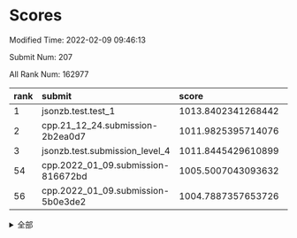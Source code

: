 # Scores

Modified Time: 2022-02-09 09:46:13

Submit Num: 207

All Rank Num: 162977

| rank |               submit               |       score        |       sigma        | pk_num |
| :--- | :--------------------------------- | :----------------- | :----------------- | :----- |
| 1    | jsonzb.test.test_1                 | 1013.8402341268442 | 0.8206205045336732 | 3149   |
| 2    | cpp.21_12_24.submission-2b2ea0d7   | 1011.9825395714076 | 0.7881547347978407 | 3143   |
| 3    | jsonzb.test.submission_level_4     | 1011.8445429610899 | 0.7925123420797311 | 3141   |
| 54   | cpp.2022_01_09.submission-816672bd | 1005.5007043093632 | 0.7382730893789851 | 3150   |
| 56   | cpp.2022_01_09.submission-5b0e3de2 | 1004.7887357653726 | 0.7319528958402635 | 3150   |


<details>
<summary>全部</summary>

| rank |                 submit                 |       score        |       sigma        | pk_num |
| :--- | :------------------------------------- | :----------------- | :----------------- | :----- |
| 1    | jsonzb.test.test_1                     | 1013.8402341268442 | 0.8206205045336732 | 3149   |
| 2    | cpp.21_12_24.submission-2b2ea0d7       | 1011.9825395714076 | 0.7881547347978407 | 3143   |
| 3    | jsonzb.test.submission_level_4         | 1011.8445429610899 | 0.7925123420797311 | 3141   |
| 4    | gobigger.level_3.submission_level_3_19 | 1011.687821104651  | 0.775776114018782  | 3144   |
| 5    | gobigger.level_3.submission_level_3_43 | 1011.5084436776782 | 0.7749932922742211 | 3145   |
| 6    | gobigger.level_3.submission_level_3_38 | 1011.5081320892253 | 0.7815058552462908 | 3146   |
| 7    | gobigger.level_3.submission_level_3_22 | 1011.3974189183189 | 0.7616831133070981 | 3151   |
| 8    | gobigger.level_3.submission_level_3_18 | 1011.2026097920021 | 0.7750761446869313 | 3154   |
| 9    | gobigger.level_3.submission_level_3_34 | 1011.16568922648   | 0.7562180392932294 | 3147   |
| 10   | gobigger.level_3.submission_level_3_42 | 1011.0944921908995 | 0.7519535260074908 | 3148   |
| 11   | gobigger.level_3.submission_level_3_13 | 1010.8709198631487 | 0.7748163796862274 | 3150   |
| 12   | gobigger.level_3.submission_level_3_27 | 1010.7871858490236 | 0.7681011603067027 | 3149   |
| 13   | gobigger.level_3.submission_level_3_28 | 1010.7595847829512 | 0.7568274412151575 | 3151   |
| 14   | gobigger.level_3.submission_level_3_29 | 1010.7077876760046 | 0.7701660971590099 | 3155   |
| 15   | gobigger.level_3.submission_level_3_48 | 1010.5745254208867 | 0.772976906817606  | 3153   |
| 16   | gobigger.level_3.submission_level_3_24 | 1010.5718598303837 | 0.7805670072478714 | 3148   |
| 17   | gobigger.level_3.submission_level_3_40 | 1010.5248115920135 | 0.7437388966140028 | 3148   |
| 18   | gobigger.level_3.submission_level_3_0  | 1010.4101320317233 | 0.7469701069088364 | 3147   |
| 19   | gobigger.level_3.submission_level_3_16 | 1010.3199593507127 | 0.7667371367143512 | 3147   |
| 20   | gobigger.level_3.submission_level_3_6  | 1010.3063655615806 | 0.7750973748533877 | 3150   |
| 21   | gobigger.level_3.submission_level_3_46 | 1010.2558894859463 | 0.7488411265355579 | 3145   |
| 22   | gobigger.level_3.submission_level_3_39 | 1010.2419223868017 | 0.7552836818330398 | 3151   |
| 23   | gobigger.level_3.submission_level_3_10 | 1010.2292381198941 | 0.7823016641653053 | 3152   |
| 24   | gobigger.level_3.submission_level_3_36 | 1010.2174532514068 | 0.8044427965680946 | 3147   |
| 25   | gobigger.level_3.submission_level_3_44 | 1010.1425052187464 | 0.7321488784973703 | 3145   |
| 26   | gobigger.level_3.submission_level_3_5  | 1010.1057318112261 | 0.7607734737655533 | 3151   |
| 27   | gobigger.level_3.submission_level_3_41 | 1010.0927034545932 | 0.7673593958548758 | 3153   |
| 28   | gobigger.level_3.submission_level_3_20 | 1010.0405148461376 | 0.7764602899834556 | 3149   |
| 29   | gobigger.level_3.submission_level_3_47 | 1009.9874158508549 | 0.7569102487980405 | 3156   |
| 30   | gobigger.level_3.submission_level_3_30 | 1009.9540453903714 | 0.7692627446621929 | 3154   |
| 31   | gobigger.level_3.submission_level_3_23 | 1009.951222421816  | 0.7471701318473445 | 3144   |
| 32   | gobigger.level_3.submission_level_3_15 | 1009.9367138000117 | 0.7626720092831902 | 3149   |
| 33   | gobigger.level_3.submission_level_3_33 | 1009.933786854073  | 0.7731506439149611 | 3142   |
| 34   | gobigger.level_3.submission_level_3_17 | 1009.9207674434197 | 0.7455083680566063 | 3151   |
| 35   | gobigger.level_3.submission_level_3_11 | 1009.8932026451056 | 0.7558998090580596 | 3151   |
| 36   | gobigger.level_3.submission_level_3_4  | 1009.8758066033987 | 0.7691024152064616 | 3147   |
| 37   | gobigger.level_3.submission_level_3_21 | 1009.8712953951489 | 0.7464643212813962 | 3148   |
| 38   | gobigger.level_3.submission_level_3_2  | 1009.7772956922996 | 0.7730889669612316 | 3149   |
| 39   | gobigger.level_3.submission_level_3_31 | 1009.7734456557374 | 0.7558944339046508 | 3146   |
| 40   | gobigger.level_3.submission_level_3_35 | 1009.6854076976203 | 0.772074340839489  | 3147   |
| 41   | gobigger.level_3.submission_level_3_1  | 1009.6484591751216 | 0.7510863923293604 | 3153   |
| 42   | gobigger.level_3.submission_level_3_14 | 1009.505378476808  | 0.7485343238653678 | 3152   |
| 43   | gobigger.level_3.submission_level_3_8  | 1009.4689724328732 | 0.7460865279427185 | 3143   |
| 44   | gobigger.level_3.submission_level_3_3  | 1009.4615378093196 | 0.7747733508431702 | 3150   |
| 45   | gobigger.level_3.submission_level_3_12 | 1009.3880583373445 | 0.7617651643312138 | 3150   |
| 46   | gobigger.level_3.submission_level_3_45 | 1009.3212263145355 | 0.7447359603953658 | 3152   |
| 47   | gobigger.level_3.submission_level_3_7  | 1009.2055235500176 | 0.7391711479344467 | 3149   |
| 48   | gobigger.level_3.submission_level_3_32 | 1009.1884502476985 | 0.761977374770674  | 3147   |
| 49   | gobigger.level_3.submission_level_3_26 | 1009.1075874644229 | 0.74921612341992   | 3148   |
| 50   | gobigger.level_3.submission_level_3_9  | 1009.0634460158818 | 0.7535809274281826 | 3153   |
| 51   | gobigger.level_3.submission_level_3_25 | 1009.0226321452514 | 0.7456970691003693 | 3151   |
| 52   | gobigger.level_3.submission_level_3_37 | 1008.6569234939142 | 0.7432544170412604 | 3150   |
| 53   | gobigger.level_3.submission_level_3_49 | 1008.4455965023777 | 0.7332795320942368 | 3154   |
| 54   | cpp.2022_01_09.submission-816672bd     | 1005.5007043093632 | 0.7382730893789851 | 3150   |
| 55   | gobigger.level_1.submission_level_1_20 | 1004.9583413466396 | 0.7214266093388774 | 3155   |
| 56   | cpp.2022_01_09.submission-5b0e3de2     | 1004.7887357653726 | 0.7319528958402635 | 3150   |
| 57   | gobigger.level_1.submission_level_1_42 | 1004.745918540777  | 0.7188692300767694 | 3147   |
| 58   | gobigger.level_1.submission_level_1_19 | 1004.455179462612  | 0.7171751225295953 | 3150   |
| 59   | gobigger.level_1.submission_level_1_18 | 1004.2806047947187 | 0.719800259840732  | 3148   |
| 60   | gobigger.level_1.submission_level_1_43 | 1004.2695758472573 | 0.7149761981109933 | 3147   |
| 61   | gobigger.level_1.submission_level_1_13 | 1004.1425727831448 | 0.7171662536005655 | 3149   |
| 62   | gobigger.level_1.submission_level_1_10 | 1004.0868653038123 | 0.7163592934456875 | 3152   |
| 63   | gobigger.level_1.submission_level_1_26 | 1004.0356491076969 | 0.7141779443011586 | 3148   |
| 64   | gobigger.level_1.submission_level_1_30 | 1004.0075738486995 | 0.7302916366340626 | 3152   |
| 65   | gobigger.level_1.submission_level_1_35 | 1003.9520873453748 | 0.7087020449566984 | 3153   |
| 66   | gobigger.level_1.submission_level_1_41 | 1003.9039080179771 | 0.715141226232513  | 3157   |
| 67   | gobigger.level_1.submission_level_1_38 | 1003.881620791188  | 0.7224302948695352 | 3149   |
| 68   | gobigger.level_1.submission_level_1_7  | 1003.8765878925703 | 0.7237086070416703 | 3149   |
| 69   | gobigger.level_1.submission_level_1_21 | 1003.7766641197253 | 0.7165539589682104 | 3149   |
| 70   | gobigger.level_1.submission_level_1_16 | 1003.750596099744  | 0.7315585414754948 | 3150   |
| 71   | gobigger.level_1.submission_level_1_45 | 1003.7376196020189 | 0.7261911746626807 | 3149   |
| 72   | gobigger.level_1.submission_level_1_34 | 1003.6891442658258 | 0.7163316011517029 | 3146   |
| 73   | gobigger.level_1.submission_level_1_33 | 1003.6796771370055 | 0.7203166979711576 | 3145   |
| 74   | gobigger.level_1.submission_level_1_27 | 1003.6771331350809 | 0.715804358317676  | 3149   |
| 75   | gobigger.level_1.submission_level_1_46 | 1003.6766705429175 | 0.710276752118251  | 3145   |
| 76   | gobigger.level_1.submission_level_1_4  | 1003.6690128253234 | 0.740139466910696  | 3156   |
| 77   | gobigger.level_1.submission_level_1_31 | 1003.5882184349346 | 0.721503356528105  | 3147   |
| 78   | gobigger.level_1.submission_level_1_3  | 1003.5627223424908 | 0.7211501776775233 | 3151   |
| 79   | gobigger.level_1.submission_level_1_17 | 1003.4407410956411 | 0.7193932928339002 | 3148   |
| 80   | gobigger.level_1.submission_level_1_40 | 1003.4265654271204 | 0.71447653273905   | 3152   |
| 81   | gobigger.level_1.submission_level_1_0  | 1003.4158380324767 | 0.7269411703747979 | 3148   |
| 82   | gobigger.level_1.submission_level_1_14 | 1003.3707340037784 | 0.715961427532285  | 3147   |
| 83   | gobigger.level_1.submission_level_1_12 | 1003.3705743591905 | 0.7055035327989492 | 3147   |
| 84   | gobigger.level_1.submission_level_1_39 | 1003.2489753148388 | 0.72122765150471   | 3146   |
| 85   | gobigger.level_1.submission_level_1_24 | 1003.2356394136716 | 0.7199403742561663 | 3152   |
| 86   | gobigger.level_1.submission_level_1_29 | 1003.148894534125  | 0.7182287051759068 | 3151   |
| 87   | gobigger.level_1.submission_level_1_1  | 1003.1420089060896 | 0.7076525361974965 | 3152   |
| 88   | gobigger.level_1.submission_level_1_36 | 1003.1216293310636 | 0.7174483213887912 | 3144   |
| 89   | gobigger.level_1.submission_level_1_8  | 1003.072656125034  | 0.725032388224546  | 3145   |
| 90   | gobigger.level_1.submission_level_1_49 | 1003.0689462893785 | 0.7285222280848065 | 3151   |
| 91   | gobigger.level_1.submission_level_1_6  | 1003.0591241836364 | 0.7164601627047114 | 3149   |
| 92   | gobigger.level_1.submission_level_1_28 | 1002.9933493346359 | 0.7159449681381927 | 3151   |
| 93   | gobigger.level_1.submission_level_1_9  | 1002.8774361069583 | 0.71937556153015   | 3148   |
| 94   | gobigger.level_1.submission_level_1_25 | 1002.875512521565  | 0.704642153585023  | 3145   |
| 95   | gobigger.level_1.submission_level_1_5  | 1002.8210893181093 | 0.7131114639473404 | 3146   |
| 96   | gobigger.level_1.submission_level_1_11 | 1002.8132057212682 | 0.7112678921697606 | 3154   |
| 97   | gobigger.level_1.submission_level_1_37 | 1002.7875415890836 | 0.7221460165541412 | 3147   |
| 98   | gobigger.level_1.submission_level_1_23 | 1002.7872678609182 | 0.7221825088260999 | 3146   |
| 99   | gobigger.level_1.submission_level_1_2  | 1002.6487599890163 | 0.7094305055985132 | 3150   |
| 100  | gobigger.level_1.submission_level_1_15 | 1002.3209968920432 | 0.7158446637874405 | 3152   |
| 101  | gobigger.level_1.submission_level_1_22 | 1002.2652043663321 | 0.7081889877437402 | 3147   |
| 102  | gobigger.level_1.submission_level_1_48 | 1002.1176931298396 | 0.716431131130888  | 3156   |
| 103  | gobigger.level_1.submission_level_1_47 | 1002.0159627371565 | 0.7135313412741089 | 3154   |
| 104  | gobigger.level_1.submission_level_1_32 | 1002.0005715659469 | 0.7207769129307035 | 3149   |
| 105  | gobigger.level_1.submission_level_1_44 | 1001.7827153767147 | 0.7136563905678356 | 3149   |
| 106  | gobigger.random.submission_random_48   | 997.0268739428293  | 0.7193776295329958 | 3150   |
| 107  | gobigger.random.submission_random_34   | 996.9522928171407  | 0.7165688406435017 | 3148   |
| 108  | gobigger.random.submission_random_31   | 996.9246580649477  | 0.7063019182600296 | 3148   |
| 109  | gobigger.random.submission_random_30   | 996.9090020984053  | 0.6991773908260949 | 3151   |
| 110  | gobigger.random.submission_random_27   | 996.7295737193826  | 0.7085393109052622 | 3150   |
| 111  | gobigger.random.submission_random_16   | 996.5820245568777  | 0.7114972174125079 | 3145   |
| 112  | gobigger.random.submission_random_49   | 996.5571657808189  | 0.7088495853822798 | 3148   |
| 113  | gobigger.random.submission_random_0    | 996.4935449207719  | 0.7015237937976341 | 3148   |
| 114  | gobigger.random.submission_random_8    | 996.4535539213002  | 0.7212917624638352 | 3152   |
| 115  | gobigger.random.submission_random_24   | 996.4233779923779  | 0.7106605977184343 | 3149   |
| 116  | gobigger.random.submission_random_42   | 996.3955164833371  | 0.7226235616427721 | 3148   |
| 117  | gobigger.random.submission_random_44   | 996.3446462271402  | 0.7129567156672735 | 3148   |
| 118  | gobigger.random.submission_random_21   | 996.3201895771543  | 0.710999483229952  | 3149   |
| 119  | gobigger.random.submission_random_6    | 996.2996251629992  | 0.7133142379518229 | 3155   |
| 120  | gobigger.random.submission_random_19   | 996.2699400381389  | 0.708870366488982  | 3149   |
| 121  | gobigger.random.submission_random_14   | 996.1870720756017  | 0.6943626556456081 | 3148   |
| 122  | gobigger.random.submission_random_39   | 996.0562968032009  | 0.7158329859541757 | 3153   |
| 123  | gobigger.random.submission_random_36   | 996.0151165101091  | 0.7100947240155283 | 3152   |
| 124  | gobigger.random.submission_random_9    | 996.0044850429406  | 0.705090357781216  | 3148   |
| 125  | gobigger.random.submission_random_12   | 995.9740512300972  | 0.7076464054489052 | 3147   |
| 126  | gobigger.random.submission_random_35   | 995.9241673340464  | 0.7192869101937839 | 3148   |
| 127  | gobigger.random.submission_random_29   | 995.8212465412263  | 0.7254613551383037 | 3152   |
| 128  | gobigger.random.submission_random_26   | 995.8146087399952  | 0.7082321377872807 | 3155   |
| 129  | gobigger.random.submission_random_11   | 995.7970855342293  | 0.7069723177784624 | 3152   |
| 130  | gobigger.random.submission_random_47   | 995.6655232621544  | 0.7128574592343134 | 3151   |
| 131  | gobigger.random.submission_random_7    | 995.6491438912618  | 0.7181759069869282 | 3147   |
| 132  | gobigger.random.submission_random_43   | 995.643104706912   | 0.7226874441821366 | 3150   |
| 133  | gobigger.random.submission_random_22   | 995.6297628826189  | 0.7188708863873586 | 3149   |
| 134  | gobigger.random.submission_random_2    | 995.5920437403922  | 0.7129276679717034 | 3149   |
| 135  | gobigger.random.submission_random_38   | 995.5751622739939  | 0.7095431244560039 | 3150   |
| 136  | gobigger.random.submission_random_33   | 995.5536808090826  | 0.713232363578522  | 3152   |
| 137  | gobigger.random.submission_random_17   | 995.5285500130346  | 0.7104756863774623 | 3152   |
| 138  | gobigger.random.submission_random_41   | 995.5111125264541  | 0.7114054974880587 | 3151   |
| 139  | gobigger.random.submission_random_3    | 995.4700695177494  | 0.710047369125432  | 3149   |
| 140  | gobigger.random.submission_random_1    | 995.3370438792389  | 0.7087124880029315 | 3156   |
| 141  | gobigger.random.submission_random_40   | 995.2800146400136  | 0.7240721860884868 | 3149   |
| 142  | gobigger.random.submission_random_25   | 995.2466740380545  | 0.7117381306108886 | 3152   |
| 143  | gobigger.random.submission_random_5    | 995.1986036253523  | 0.7115651212718679 | 3143   |
| 144  | gobigger.random.submission_random_32   | 995.153843446271   | 0.7114713119519234 | 3147   |
| 145  | gobigger.random.submission_random_46   | 995.142371984798   | 0.727298578359466  | 3146   |
| 146  | gobigger.random.submission_random_18   | 995.0912908902351  | 0.6985675508763175 | 3155   |
| 147  | gobigger.random.submission_random_45   | 995.0552878331241  | 0.7225530218763666 | 3150   |
| 148  | gobigger.random.submission_random_37   | 994.9334866238427  | 0.7186241363738444 | 3144   |
| 149  | gobigger.random.submission_random_4    | 994.9203264996581  | 0.7115429009634321 | 3150   |
| 150  | gobigger.random.submission_random_15   | 994.9127578756629  | 0.703992814505995  | 3148   |
| 151  | gobigger.random.submission_random_23   | 994.8943806815271  | 0.7128170539152504 | 3152   |
| 152  | gobigger.random.submission_random_10   | 994.8696520052025  | 0.7233488052308974 | 3148   |
| 153  | gobigger.random.submission_random_13   | 994.7047035721008  | 0.7177195205019867 | 3145   |
| 154  | gobigger.random.submission_random_28   | 994.5917737811924  | 0.7083218577146263 | 3152   |
| 155  | gobigger.random.submission_random_20   | 994.4038405735862  | 0.7123112948988212 | 3148   |
| 156  | gobigger.level_2.submission_level_2_4  | 993.7494704904991  | 0.7437194161486552 | 3141   |
| 157  | gobigger.level_2.submission_level_2_24 | 993.6279857238287  | 0.7294760631104403 | 3150   |
| 158  | gobigger.level_2.submission_level_2_36 | 993.6169934277742  | 0.7557755907023728 | 3152   |
| 159  | gobigger.level_2.submission_level_2_20 | 993.0207368424475  | 0.7339590189183854 | 3149   |
| 160  | gobigger.level_2.submission_level_2_8  | 992.8861877331614  | 0.7420537829207935 | 3152   |
| 161  | gobigger.level_2.submission_level_2_45 | 992.8203470820498  | 0.748482458773562  | 3148   |
| 162  | gobigger.level_2.submission_level_2_1  | 992.7068358630277  | 0.7476276665831614 | 3153   |
| 163  | gobigger.level_2.submission_level_2_40 | 992.702899860482   | 0.7265178159593454 | 3150   |
| 164  | gobigger.level_2.submission_level_2_42 | 992.6584358084312  | 0.7486496525638782 | 3150   |
| 165  | gobigger.level_2.submission_level_2_38 | 992.6336035125735  | 0.7430211882656301 | 3146   |
| 166  | gobigger.level_2.submission_level_2_31 | 992.6138882608783  | 0.754259142786685  | 3151   |
| 167  | gobigger.level_2.submission_level_2_5  | 992.559733411307   | 0.7385639891001623 | 3150   |
| 168  | gobigger.level_2.submission_level_2_34 | 992.5281244617231  | 0.7540373810489276 | 3147   |
| 169  | gobigger.level_2.submission_level_2_48 | 992.435457580204   | 0.7472256832766349 | 3153   |
| 170  | gobigger.level_2.submission_level_2_33 | 992.42085158558    | 0.730535835311525  | 3148   |
| 171  | gobigger.level_2.submission_level_2_30 | 992.4117691270889  | 0.737609090537697  | 3148   |
| 172  | gobigger.level_2.submission_level_2_22 | 992.3775572631034  | 0.7307053846729471 | 3143   |
| 173  | gobigger.level_2.submission_level_2_17 | 992.3723426293336  | 0.7268530841628906 | 3152   |
| 174  | gobigger.level_2.submission_level_2_49 | 992.339988908533   | 0.7428323817904091 | 3146   |
| 175  | gobigger.level_2.submission_level_2_26 | 992.2871233562283  | 0.7336166278090223 | 3147   |
| 176  | gobigger.level_2.submission_level_2_37 | 992.2550464346064  | 0.7534520427300618 | 3152   |
| 177  | gobigger.level_2.submission_level_2_32 | 992.2095424033421  | 0.7514837537438537 | 3151   |
| 178  | gobigger.level_2.submission_level_2_16 | 992.1629913400719  | 0.7448846789600803 | 3148   |
| 179  | gobigger.level_2.submission_level_2_0  | 992.1358079244812  | 0.7392082069986069 | 3151   |
| 180  | gobigger.level_2.submission_level_2_19 | 992.1107651718187  | 0.7487114164904672 | 3152   |
| 181  | gobigger.level_2.submission_level_2_12 | 992.0855268455477  | 0.7352652109527527 | 3155   |
| 182  | gobigger.level_2.submission_level_2_25 | 992.0720057189151  | 0.7370471732019933 | 3147   |
| 183  | gobigger.level_2.submission_level_2_14 | 991.9818265552906  | 0.7477949949254075 | 3149   |
| 184  | gobigger.level_2.submission_level_2_29 | 991.84435434581    | 0.7407115670221968 | 3149   |
| 185  | gobigger.level_2.submission_level_2_47 | 991.8100804865219  | 0.7572509862491985 | 3148   |
| 186  | gobigger.level_2.submission_level_2_23 | 991.7875913528927  | 0.738629750311576  | 3146   |
| 187  | gobigger.level_2.submission_level_2_46 | 991.7081581808329  | 0.7415210894743279 | 3146   |
| 188  | gobigger.level_2.submission_level_2_10 | 991.6924978876015  | 0.7479008326141356 | 3155   |
| 189  | gobigger.level_2.submission_level_2_7  | 991.6728990379602  | 0.7338445721661915 | 3147   |
| 190  | gobigger.level_2.submission_level_2_27 | 991.6053815769144  | 0.7384706028867675 | 3152   |
| 191  | gobigger.level_2.submission_level_2_9  | 991.5702053260378  | 0.7516141604200839 | 3145   |
| 192  | gobigger.level_2.submission_level_2_13 | 991.569166161442   | 0.7506530496239588 | 3148   |
| 193  | gobigger.level_2.submission_level_2_21 | 991.5272117218273  | 0.7453221403862577 | 3146   |
| 194  | gobigger.level_2.submission_level_2_11 | 991.4439436627232  | 0.7508501915012545 | 3153   |
| 195  | gobigger.level_2.submission_level_2_41 | 991.3995539164966  | 0.7527380748575403 | 3156   |
| 196  | gobigger.level_2.submission_level_2_39 | 991.2108919063899  | 0.7572229181436932 | 3153   |
| 197  | gobigger.level_2.submission_level_2_3  | 991.1267869897595  | 0.7631764975851388 | 3149   |
| 198  | gobigger.level_2.submission_level_2_44 | 991.0298009909393  | 0.7633024276363031 | 3153   |
| 199  | gobigger.level_2.submission_level_2_15 | 990.7966605553743  | 0.7546500184653584 | 3146   |
| 200  | gobigger.level_2.submission_level_2_43 | 990.6726521175589  | 0.7512542629445446 | 3152   |
| 201  | gobigger.level_2.submission_level_2_6  | 990.670489639622   | 0.7447416888462818 | 3150   |
| 202  | gobigger.level_2.submission_level_2_18 | 990.4374873038639  | 0.7643328578171451 | 3148   |
| 203  | gobigger.level_2.submission_level_2_35 | 990.2187646999847  | 0.7993547979735193 | 3147   |
| 204  | gobigger.level_2.submission_level_2_2  | 990.1532608848659  | 0.7807839682541436 | 3150   |
| 205  | gobigger.level_2.submission_level_2_28 | 990.0552109858908  | 0.7622590235177542 | 3148   |
| 206  | gobigger.none.submission_none_1        | 978.4922775488901  | 1.3511201608573324 | 3149   |
| 207  | gobigger.none.submission_none_0        | 977.1145241113852  | 1.3663737097023994 | 3152   |

</details>